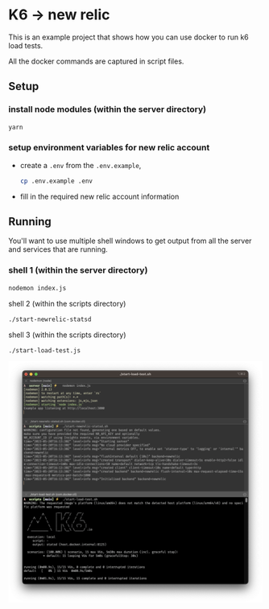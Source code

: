 # K6 -> new relic

This is an example project that shows how you can use docker to run k6 load tests.

All the docker commands are captured in script files.

## Setup

### install node modules (within the server directory)

```sh
yarn
```

### setup environment variables for new relic account

* create a `.env` from the `.env.example`, 
  ```sh
  cp .env.example .env
  ```

* fill in the required new relic account information

## Running

You'll want to use multiple shell windows to get output from all the server and services that are running. 

### shell 1 (within the server directory)

```sh
nodemon index.js
```

shell 2 (within the scripts directory)

```sh
./start-newrelic-statsd
```

shell 3 (within the scripts directory)

```sh
./start-load-test.js
```

![running](./running.png)